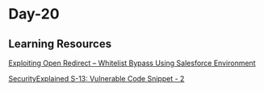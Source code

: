 <h1>Day-20</h1>

<h2>Learning Resources</h2>

[Exploiting Open Redirect – Whitelist Bypass Using Salesforce Environment](https://payatu.com/blog/exploiting-open-redirect/)

[SecurityExplained S-13: Vulnerable Code Snippet - 2](https://github.com/harsh-bothra/SecurityExplained/blob/main/resources/vulnerable-code-2.md)
